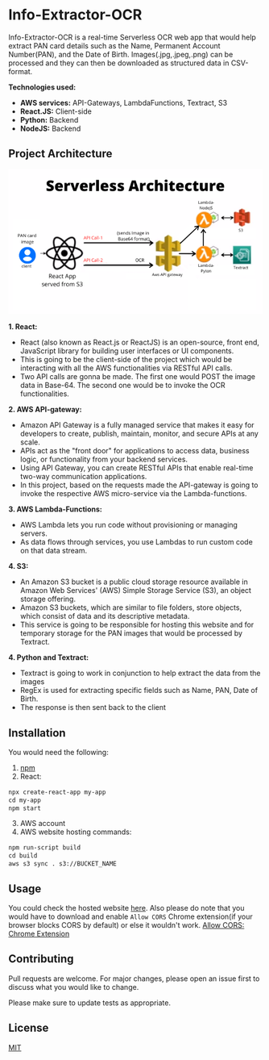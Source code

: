 # Info-Extractor-OCR

Info-Extractor-OCR is a real-time Serverless OCR web app that would help extract PAN card details such as the Name, Permanent Account Number(PAN), and the Date of Birth. Images(.jpg,.jpeg,.png) can be processed and they can then be downloaded as structured data in CSV-format.

**Technologies used:**
* **AWS services:** API-Gateways, LambdaFunctions, Textract, S3
* **React.JS:** Client-side
* **Python:** Backend
* **NodeJS:** Backend

## Project Architecture
<img src="extras/serverless_ocr_architecture.png" style="text-align: center;"></img>

**1. React:**
* React (also known as React.js or ReactJS) is an open-source, front end, JavaScript library for building user interfaces or UI components.
* This is going to be the client-side of the project which would be interacting with all the AWS functionalities via RESTful API calls.
* Two API calls are gonna be made. The first one would POST the image data in Base-64. The second one would be to invoke the OCR functionalities.

**2. AWS API-gateway:**
* Amazon API Gateway is a fully managed service that makes it easy for developers to create, publish, maintain, monitor, and secure APIs at any scale.
* APIs act as the "front door" for applications to access data, business logic, or functionality from your backend services. 
* Using API Gateway, you can create RESTful APIs that enable real-time two-way communication applications. 
* In this project, based on the requests made the API-gateway is going to invoke the respective AWS micro-service via the Lambda-functions.

**3. AWS Lambda-Functions:**
* AWS Lambda lets you run code without provisioning or managing servers.
* As data flows through services, you use Lambdas to run custom code on that data stream.

**4. S3:**
* An Amazon S3 bucket is a public cloud storage resource available in Amazon Web Services' (AWS) Simple Storage Service (S3), an object storage offering. 
* Amazon S3 buckets, which are similar to file folders, store objects, which consist of data and its descriptive metadata.
* This service is going to be responsible for hosting this website and for temporary storage for the PAN images that would be processed by Textract.

**4. Python and Textract:**
* Textract is going to work in conjunction to help extract the data from the images
* RegEx is used for extracting specific fields such as Name, PAN, Date of Birth.
* The response is then sent back to the client



## Installation

You would need the following:

1. <a href="https://docs.npmjs.com/downloading-and-installing-node-js-and-npm">npm</a>
2. React:
```
npx create-react-app my-app
cd my-app
npm start
```
3. AWS account
4. AWS website hosting commands:
```
npm run-script build  
cd build
aws s3 sync . s3://BUCKET_NAME
```

## Usage
You could check the hosted website <a href="http://react-info-extractor-web-app.s3-website.ap-south-1.amazonaws.com/">here</a>.
Also please do note that you would have to download and enable ```Allow CORS``` Chrome extension(if your browser blocks CORS by default) or else it wouldn't work. 
<a href="https://chrome.google.com/webstore/detail/allow-cors-access-control/lhobafahddgcelffkeicbaginigeejlf?hl=en">Allow CORS: Chrome Extension</a>

## Contributing
Pull requests are welcome. For major changes, please open an issue first to discuss what you would like to change.

Please make sure to update tests as appropriate.

## License
[MIT](https://choosealicense.com/licenses/mit/)
